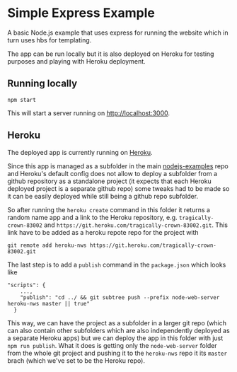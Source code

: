 # Simple Express Example

A basic Node.js example that uses express for running the website which in turn uses hbs for templating.

The app can be run locally but it is also deployed on Heroku for testing purposes and playing with Heroku deployment.

## Running locally
```
npm start
```

This will start a server running on [http://localhost:3000](http://localhost:3000).

## Heroku

The deployed app is currently running on [Heroku](https://tragically-crown-83002.herokuapp.com/).

Since this app is managed as a subfolder in the main [nodejs-examples](https://github.com/ishristov/nodejs-examples) repo and Heroku's default config does not allow to deploy a subfolder from a github repository as a standalone project (it expects that each Heroku deployed project is a separate github repo) some tweaks had to be made so it can be easily deployed while still being a github repo subfolder.

So after running the `heroku create` command in this folder it returns a random name app and a link to the Heroku repository, e.g. `tragically-crown-83002` and `https://git.heroku.com/tragically-crown-83002.git`.
This link have to be added as a heroku repote repo for the project with
```
git remote add heroku-nws https://git.heroku.com/tragically-crown-83002.git
```
The last step is to add a `publish` command in the `package.json` which looks like
```
"scripts": {
    ...,
    "publish": "cd ../ && git subtree push --prefix node-web-server heroku-nws master || true"
  }
```

This way, we can have the project as a subfolder in a larger git repo (which can also contain other subfolders which are also independently deployed as a separate Heroku apps) but we can deploy the app in this folder with just `npm run publish`. What it does is getting only the `node-web-server` folder from the whole git project and pushing it to the `heroku-nws` repo it its `master` brach (which we've set to be the Heroku repo).